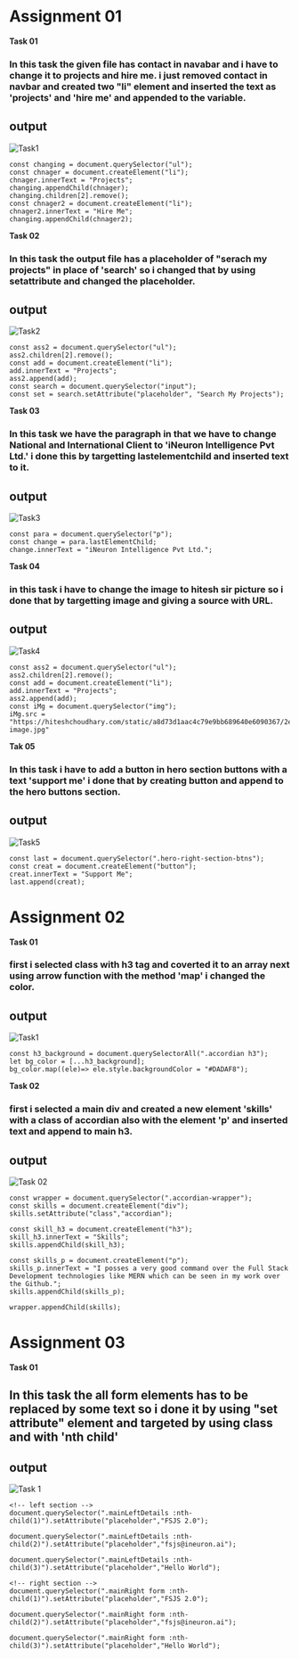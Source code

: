 # Assignment 01
**Task 01**

### In this task the given file has contact in navabar and i have to change it to projects and hire me. i just removed contact in navbar and created two "li" element and inserted the text as 'projects' and 'hire me' and appended to the variable.
 
 ## output

![Task1](./firstAssignmentImage/task1Output.png)

```
const changing = document.querySelector("ul");
const chnager = document.createElement("li");
chnager.innerText = "Projects";
changing.appendChild(chnager);
changing.children[2].remove();
const chnager2 = document.createElement("li");
chnager2.innerText = "Hire Me";
changing.appendChild(chnager2);
```


**Task 02**

### In this task the output file has a placeholder of "serach my projects" in place of 'search' so i changed that by using setattribute and changed the placeholder.

 ## output

![Task2](./firstAssignmentImage/task2Output.png)

```
const ass2 = document.querySelector("ul");
ass2.children[2].remove();
const add = document.createElement("li");
add.innerText = "Projects";
ass2.append(add);
const search = document.querySelector("input");
const set = search.setAttribute("placeholder", "Search My Projects");
```

**Task 03**

### In this task we have the paragraph in that we have to change National and International Client to 'iNeuron Intelligence Pvt Ltd.' i done this by targetting lastelementchild and inserted text to it.

 ## output

![Task3](./firstAssignmentImage/task3Output.png)

``` 
const para = document.querySelector("p");
const change = para.lastElementChild;
change.innerText = "iNeuron Intelligence Pvt Ltd.";
```

**Task 04**

### in this task i have to change the image to hitesh sir picture so i done that by targetting image and giving a source with URL.

 ## output

![Task4](./firstAssignmentImage/task4Output.png)

```
const ass2 = document.querySelector("ul");
ass2.children[2].remove();
const add = document.createElement("li");
add.innerText = "Projects";
ass2.append(add);
const iMg = document.querySelector("img");
iMg.src = "https://hiteshchoudhary.com/static/a8d73d1aac4c79e9bb689640e6090367/2eaab/person-image.jpg"
```

**Tak 05**

### In this task i have to add a button in hero section buttons with a text 'support me' i done that by creating button and append to the hero buttons section. 

 ## output

![Task5](./firstAssignmentImage/task5Output.png)

```
const last = document.querySelector(".hero-right-section-btns");
const creat = document.createElement("button");
creat.innerText = "Support Me";
last.append(creat);
```
# Assignment 02

**Task 01**
### first i selected class with h3 tag and coverted it to an array next using arrow function with the method 'map' i changed the color. 

## output

![Task1](./secondAssignmentImage/task1Output.png)

```
const h3_background = document.querySelectorAll(".accordian h3"); 
let bg_color = [...h3_background];
bg_color.map((ele)=> ele.style.backgroundColor = "#DADAF8");
```


**Task 02**

### first i selected a main div and created a new element 'skills' with a class of accordian  also with the element 'p' and inserted text and append to main h3.

## output

![Task 02](./secondAssignmentImage/task2Output.png)

```
const wrapper = document.querySelector(".accordian-wrapper");
const skills = document.createElement("div");
skills.setAttribute("class","accordian");

const skill_h3 = document.createElement("h3");
skill_h3.innerText = "Skills";
skills.appendChild(skill_h3);

const skills_p = document.createElement("p");
skills_p.innerText = "I posses a very good command over the Full Stack Development technologies like MERN which can be seen in my work over the Github.";
skills.appendChild(skills_p);

wrapper.appendChild(skills);
```

# Assignment 03

**Task 01**

## In this task the all form elements has to be replaced by some text so i done it by using "set attribute" element and targeted by using class and with 'nth child'

## output

![Task 1](./thirdAssignmentImage/task1Output.png)


```
<!-- left section -->
document.querySelector(".mainLeftDetails :nth-child(1)").setAttribute("placeholder","FSJS 2.0");

document.querySelector(".mainLeftDetails :nth-child(2)").setAttribute("placeholder","fsjs@ineuron.ai");

document.querySelector(".mainLeftDetails :nth-child(3)").setAttribute("placeholder","Hello World");

<!-- right section -->
document.querySelector(".mainRight form :nth-child(1)").setAttribute("placeholder","FSJS 2.0");

document.querySelector(".mainRight form :nth-child(2)").setAttribute("placeholder","fsjs@ineuron.ai");

document.querySelector(".mainRight form :nth-child(3)").setAttribute("placeholder","Hello World");

```

